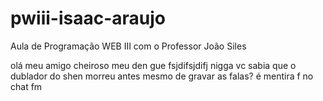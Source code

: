 # pwiii-isaac-araujo
Aula de Programação WEB III com o Professor João Siles

olá meu amigo cheiroso meu den gue
fsjdifsjdifj
nigga
vc sabia que o dublador do shen morreu antes mesmo de gravar as falas?
é mentira
f no chat fm